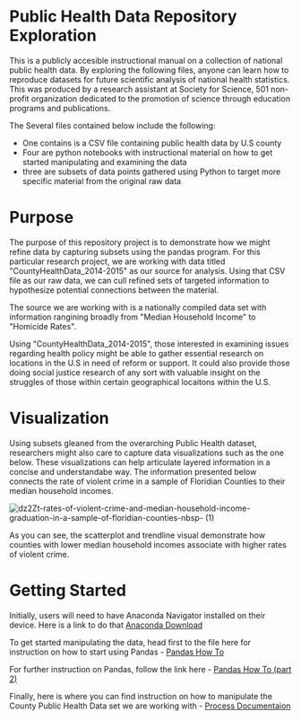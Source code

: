# Public Health Data Repository Exploration 
This is a publicly accesible instructional manual on a collection of national public health data. By exploring the following files, anyone can learn how to reproduce datasets for future scientific analysis of national health statistics. This was produced by a research assistant at Society for Science, 501 non-profit organization dedicated to the promotion of science through education programs and publications. 

The Several files contained below include the following:

  - One contains is a CSV file containing public health data by U.S county 
  - Four are python notebooks with instructional material on how to get started manipulating and examining the data
  - three are subsets of data points gathered using Python to target more specific material from the original raw data
  
 # Purpose
The purpose of this repository project is to demonstrate how we might refine data by capturing subsets using the pandas program. For this particular research project, we are working with data titled "CountyHealthData_2014-2015" as our source for analysis. Using that CSV file as our raw data, we can cull refined sets of targeted information to hypothesize potential connections between the material. 

The source we are working with is a nationally compiled data set with information rangining broadly from "Median Household Income" to "Homicide Rates".

Using "CountyHealthData_2014-2015", those interested in examining issues regarding health policy might be able to gather essential research on locations in the U.S in need of reform or support. It could also provide those doing social justice research of any sort with valuable insight on the struggles of those within certain geographical locaitons within the U.S. 

# Visualization
Using subsets gleaned from the overarching Public Health dataset, researchers might also care to capture data visualizations such as the one below. These visualizations can help articulate layered information in a concise and understandabe way. The information presented below connects the rate of violent crime in a sample of Floridian Counties to their median household incomes. 



![dz2Zt-rates-of-violent-crime-and-median-household-income-graduation-in-a-sample-of-floridian-counties-nbsp- (1)](https://user-images.githubusercontent.com/118197639/202918223-27e8c323-d261-4fe6-8e45-e8b6d6b990ec.png)

As you can see, the scatterplot and trendline visual demonstrate how counties with lower median household incomes associate with higher rates of violent crime. 

# Getting Started 
Initially, users will need to have Anaconda Navigator installed on their device. Here is a link to do that [Anaconda Download](https://www.anaconda.com/products/distribution)

To get started manipulating the data, head first to the file here for instruction on how to start using Pandas - [Pandas How To](https://github.com/charlottebreckenridge/105-Unit3-Breckenridge/blob/main/Using%20Pandas1.ipynb)

For further instruction on Pandas, follow the link here - [Pandas How To (part 2)](https://github.com/charlottebreckenridge/105-Unit3-Breckenridge/blob/main/Using%20Pandas2.ipynb)

Finally, here is where you can find instruction on how to manipulate the County Public Health Data set we are working with - [Process Documentaion](https://github.com/charlottebreckenridge/105-Unit3-Breckenridge/blob/main/Process%20Documentation.ipynb)


